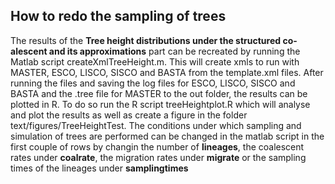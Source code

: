 ## How to redo the sampling of trees
The results of the **Tree height distributions under the structured co-alescent and its approximations** part can be recreated by running the Matlab script createXmlTreeHeight.m. This will create xmls to run with MASTER, ESCO, LISCO, SISCO and BASTA from the template.xml files. After running the files and saving the log files for ESCO, LISCO, SISCO and BASTA and the .tree file for MASTER to the out folder, the results can be plotted in R. To do so run the R script treeHeightplot.R which will analyse and plot the results as well as create a figure in the folder text/figures/TreeHeightTest. The conditions under which sampling and simulation of trees are performed can be changed in the matlab script in the first couple of rows by changin the number of **lineages**, the coalescent rates under **coalrate**, the migration rates under **migrate** or the sampling times of the lineages under **samplingtimes**